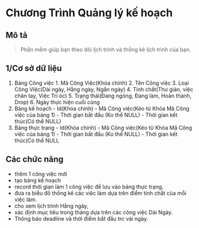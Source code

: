 # Chương Trình Quảng lý kế hoạch

## Mô tả
 >  Phần mềm giúp bạn theo dỏi lịch trình và thống kê lịch trình của bạn.

## 1/Cơ sở dữ liệu
  1. Bảng Công việc
    1. Mã Công Việc(Khóa chính)
    2. Tên Công việc
    3. Loại Công Việc(Dài ngày, Hằng ngày, Ngắn ngày)
    4. Tính chất(Thư giản, việc chân tay, Việc Trí óc)
    5. Trạng thái(Đang ngóng, Đang làm, Hoàn thành, Drop)
    6. Ngày thực hiện cuối cùng
  2. Bảng kế hoạch
    - Id(Khóa chính)
    - Mã Công việc(Kéo từ Khóa Mã Công việc của bảng 1)
    - Thời gian bắt đầu (Ko thể NULL)
    - Thời gian kết thúc(Có thể NULL)
  3. Bảng thực trạng
    - Id(Khóa chính)
    - Mã Công việc(Kéo từ Khóa Mã Công việc của bảng 1)
    - Thời gian bắt đầu (Ko thể NULL)
    - Thời gian kết thúc(Có thể NULL

## Các chức năng
- thêm 1 công việc mới
- tạo bảng kế hoạch
- record thời gian làm 1 công việc để lưu vào bảng thực trạng.
- đưa ra biểu đồ thống kê các việc làm dựa trên điểm tính chất của mỗi việc làm.
- cho xem lịch trình Hằng ngày,
- xác định mục tiêu trong tháng dựa trên các công việc Dài Ngày.
- Thông báo deadline và thời điểm bắt đầu trc vài ngày.
